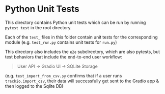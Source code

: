# Python Unit Tests

This directory contains Python unit tests which can be run by running `pytest test` in the root directory.

Each of the `test_` files in this folder contain unit tests for the corresponding module (e.g. `test_run.py` contains unit tests for `run.py`)

This directory also includes the `e2e` subdirectory, which are also pytests, but test behaviors that include the end-to-end user workflow:

> User API  → Gradio UI → SQLite Storage

(e.g. `test_import_from_csv.py` confirms that if a user runs `trackio.import_csv`, their data will successfully get sent to the Gradio app & then logged to the Sqlite DB)

